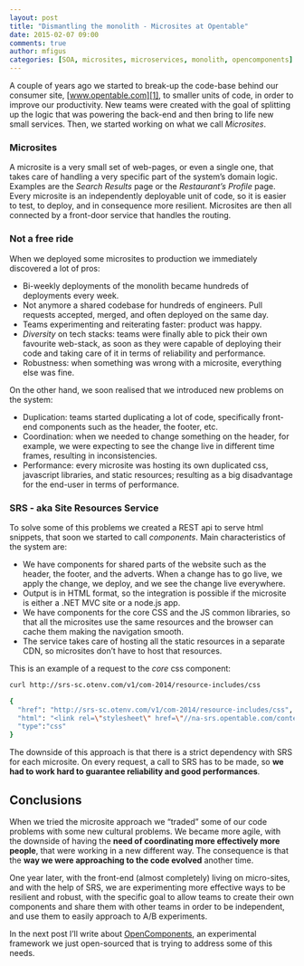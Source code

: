 ```yaml
---
layout: post
title: "Dismantling the monolith - Microsites at Opentable"
date: 2015-02-07 09:00
comments: true
author: mfigus
categories: [SOA, microsites, microservices, monolith, opencomponents] 
---
```


A couple of years ago we started to break-up the code-base behind our consumer site, [www.opentable.com][1], to smaller units of code, in order to improve our productivity. New teams were created with the goal of splitting up the logic that was powering the back-end and then bring to life new small services. Then, we started working on what we call *Microsites*.

### Microsites

A microsite is a very small set of web-pages, or even a single one, that takes care of handling a very specific part of the system’s domain logic. Examples are the *Search Results* page or the *Restaurant’s Profile* page. Every microsite is an independently deployable unit of code, so it is easier to test, to deploy, and in consequence more resilient. Microsites are then all connected by a front-door service that handles the routing.

### Not a free ride

When we deployed some microsites to production we immediately discovered a lot of pros:

* Bi-weekly deployments of the monolith became hundreds of deployments every week.
* Not anymore a shared codebase for hundreds of engineers. Pull requests accepted, merged, and often deployed on the same day.
* Teams experimenting and reiterating faster: product was happy.
* *Diversity* on tech stacks: teams were finally able to pick their own favourite web-stack, as soon as they were capable of deploying their code and taking care of it in terms of reliability and performance.
* Robustness: when something was wrong with a microsite, everything else was fine.

On the other hand, we soon realised that we introduced new problems on the system:

* Duplication: teams started duplicating a lot of code, specifically front-end components such as the header, the footer, etc.
* Coordination: when we needed to change something on the header, for example, we were expecting to see the change live in different time frames, resulting in inconsistencies.
* Performance: every microsite was hosting its own duplicated css, javascript libraries, and static resources; resulting as a big disadvantage for the end-user in terms of performance.

### SRS - aka Site Resources Service

To solve some of this problems we created a REST api to serve html snippets, that soon we started to call *components*. Main characteristics of the system are:

* We have components for shared parts of the website such as the header, the footer, and the adverts. When a change has to go live, we apply the change, we deploy, and we see the change live everywhere.
* Output is in HTML format, so the integration is possible if the microsite is either a .NET MVC site or a node.js app.
* We have components for the core CSS and the JS common libraries, so that all the microsites use the same resources and the browser can cache them making the navigation smooth.
* The service takes care of hosting all the static resources in a separate CDN, so microsites don’t have to host that resources.

This is an example of a request to the *core* css component:
```sh
curl http://srs-sc.otenv.com/v1/com-2014/resource-includes/css

{
  "href": "http://srs-sc.otenv.com/v1/com-2014/resource-includes/css",
  "html": "<link rel=\"stylesheet\" href=\"//na-srs.opentable.com/content/static-1.0.1388.0/css-new-min/app.css\" /><!--[if lte IE 8]><link rel=\"stylesheet\" href=\"//na-srs.opentable.com/content/static-1.0.1388.0/css-new-min/app_ie8.css\" /> <![endif]-->",
  "type":"css"
}
```

The downside of this approach is that there is a strict dependency with SRS for each microsite. On every request, a call to SRS has to be made, so **we had to work hard to guarantee reliability and good performances**.

Conclusions
-----------
When we tried the microsite approach we “traded” some of our code problems with some new cultural problems. We became more agile, with the downside of having the **need of coordinating more effectively more people**, that were working in a new different way. The consequence is that the **way we were approaching to the code evolved** another time.

One year later, with the front-end (almost completely) living on micro-sites, and with the help of SRS, we are experimenting more effective ways to be resilient and robust, with the specific goal to allow teams to create their own components and share them with other teams in order to be independent, and use them to easily approach to A/B experiments. 

In the next post I’ll write about [OpenComponents][2], an experimental framework we just open-sourced that is trying to address some of this needs.


[1]: http://www.opentable.com
[2]: https://github.com/opentable/oc